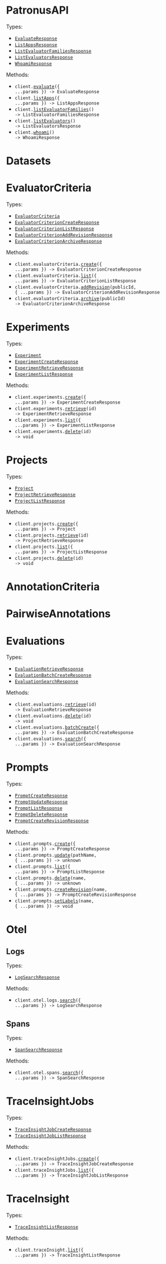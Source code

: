 # PatronusAPI

Types:

- <code><a href="./src/resources/top-level.ts">EvaluateResponse</a></code>
- <code><a href="./src/resources/top-level.ts">ListAppsResponse</a></code>
- <code><a href="./src/resources/top-level.ts">ListEvaluatorFamiliesResponse</a></code>
- <code><a href="./src/resources/top-level.ts">ListEvaluatorsResponse</a></code>
- <code><a href="./src/resources/top-level.ts">WhoamiResponse</a></code>

Methods:

- <code title="post /v1/evaluate">client.<a href="./src/index.ts">evaluate</a>({ ...params }) -> EvaluateResponse</code>
- <code title="get /v1/apps">client.<a href="./src/index.ts">listApps</a>({ ...params }) -> ListAppsResponse</code>
- <code title="get /v1/evaluator-families">client.<a href="./src/index.ts">listEvaluatorFamilies</a>() -> ListEvaluatorFamiliesResponse</code>
- <code title="get /v1/evaluators">client.<a href="./src/index.ts">listEvaluators</a>() -> ListEvaluatorsResponse</code>
- <code title="get /v1/whoami">client.<a href="./src/index.ts">whoami</a>() -> WhoamiResponse</code>

# Datasets

# EvaluatorCriteria

Types:

- <code><a href="./src/resources/evaluator-criteria.ts">EvaluatorCriteria</a></code>
- <code><a href="./src/resources/evaluator-criteria.ts">EvaluatorCriterionCreateResponse</a></code>
- <code><a href="./src/resources/evaluator-criteria.ts">EvaluatorCriterionListResponse</a></code>
- <code><a href="./src/resources/evaluator-criteria.ts">EvaluatorCriterionAddRevisionResponse</a></code>
- <code><a href="./src/resources/evaluator-criteria.ts">EvaluatorCriterionArchiveResponse</a></code>

Methods:

- <code title="post /v1/evaluator-criteria">client.evaluatorCriteria.<a href="./src/resources/evaluator-criteria.ts">create</a>({ ...params }) -> EvaluatorCriterionCreateResponse</code>
- <code title="get /v1/evaluator-criteria">client.evaluatorCriteria.<a href="./src/resources/evaluator-criteria.ts">list</a>({ ...params }) -> EvaluatorCriterionListResponse</code>
- <code title="post /v1/evaluator-criteria/{public_id}/revision">client.evaluatorCriteria.<a href="./src/resources/evaluator-criteria.ts">addRevision</a>(publicId, { ...params }) -> EvaluatorCriterionAddRevisionResponse</code>
- <code title="patch /v1/evaluator-criteria/{public_id}/archive">client.evaluatorCriteria.<a href="./src/resources/evaluator-criteria.ts">archive</a>(publicId) -> EvaluatorCriterionArchiveResponse</code>

# Experiments

Types:

- <code><a href="./src/resources/experiments.ts">Experiment</a></code>
- <code><a href="./src/resources/experiments.ts">ExperimentCreateResponse</a></code>
- <code><a href="./src/resources/experiments.ts">ExperimentRetrieveResponse</a></code>
- <code><a href="./src/resources/experiments.ts">ExperimentListResponse</a></code>

Methods:

- <code title="post /v1/experiments">client.experiments.<a href="./src/resources/experiments.ts">create</a>({ ...params }) -> ExperimentCreateResponse</code>
- <code title="get /v1/experiments/{id}">client.experiments.<a href="./src/resources/experiments.ts">retrieve</a>(id) -> ExperimentRetrieveResponse</code>
- <code title="get /v1/experiments">client.experiments.<a href="./src/resources/experiments.ts">list</a>({ ...params }) -> ExperimentListResponse</code>
- <code title="delete /v1/experiments/{id}">client.experiments.<a href="./src/resources/experiments.ts">delete</a>(id) -> void</code>

# Projects

Types:

- <code><a href="./src/resources/projects.ts">Project</a></code>
- <code><a href="./src/resources/projects.ts">ProjectRetrieveResponse</a></code>
- <code><a href="./src/resources/projects.ts">ProjectListResponse</a></code>

Methods:

- <code title="post /v1/projects">client.projects.<a href="./src/resources/projects.ts">create</a>({ ...params }) -> Project</code>
- <code title="get /v1/projects/{id}">client.projects.<a href="./src/resources/projects.ts">retrieve</a>(id) -> ProjectRetrieveResponse</code>
- <code title="get /v1/projects">client.projects.<a href="./src/resources/projects.ts">list</a>({ ...params }) -> ProjectListResponse</code>
- <code title="delete /v1/projects/{id}">client.projects.<a href="./src/resources/projects.ts">delete</a>(id) -> void</code>

# AnnotationCriteria

# PairwiseAnnotations

# Evaluations

Types:

- <code><a href="./src/resources/evaluations.ts">EvaluationRetrieveResponse</a></code>
- <code><a href="./src/resources/evaluations.ts">EvaluationBatchCreateResponse</a></code>
- <code><a href="./src/resources/evaluations.ts">EvaluationSearchResponse</a></code>

Methods:

- <code title="get /v1/evaluations/{id}">client.evaluations.<a href="./src/resources/evaluations.ts">retrieve</a>(id) -> EvaluationRetrieveResponse</code>
- <code title="delete /v1/evaluations/{id}">client.evaluations.<a href="./src/resources/evaluations.ts">delete</a>(id) -> void</code>
- <code title="post /v1/evaluations/batch">client.evaluations.<a href="./src/resources/evaluations.ts">batchCreate</a>({ ...params }) -> EvaluationBatchCreateResponse</code>
- <code title="post /v1/evaluations/search">client.evaluations.<a href="./src/resources/evaluations.ts">search</a>({ ...params }) -> EvaluationSearchResponse</code>

# Prompts

Types:

- <code><a href="./src/resources/prompts.ts">PromptCreateResponse</a></code>
- <code><a href="./src/resources/prompts.ts">PromptUpdateResponse</a></code>
- <code><a href="./src/resources/prompts.ts">PromptListResponse</a></code>
- <code><a href="./src/resources/prompts.ts">PromptDeleteResponse</a></code>
- <code><a href="./src/resources/prompts.ts">PromptCreateRevisionResponse</a></code>

Methods:

- <code title="post /v1/prompts">client.prompts.<a href="./src/resources/prompts.ts">create</a>({ ...params }) -> PromptCreateResponse</code>
- <code title="patch /v1/prompts/{name}">client.prompts.<a href="./src/resources/prompts.ts">update</a>(pathName, { ...params }) -> unknown</code>
- <code title="get /v1/prompts">client.prompts.<a href="./src/resources/prompts.ts">list</a>({ ...params }) -> PromptListResponse</code>
- <code title="delete /v1/prompts/{name}">client.prompts.<a href="./src/resources/prompts.ts">delete</a>(name, { ...params }) -> unknown</code>
- <code title="post /v1/prompts/{name}/revision">client.prompts.<a href="./src/resources/prompts.ts">createRevision</a>(name, { ...params }) -> PromptCreateRevisionResponse</code>
- <code title="post /v1/prompts/{name}/set-labels">client.prompts.<a href="./src/resources/prompts.ts">setLabels</a>(name, { ...params }) -> void</code>

# Otel

## Logs

Types:

- <code><a href="./src/resources/otel/logs.ts">LogSearchResponse</a></code>

Methods:

- <code title="post /v1/otel/logs/search">client.otel.logs.<a href="./src/resources/otel/logs.ts">search</a>({ ...params }) -> LogSearchResponse</code>

## Spans

Types:

- <code><a href="./src/resources/otel/spans.ts">SpanSearchResponse</a></code>

Methods:

- <code title="post /v1/otel/spans/search">client.otel.spans.<a href="./src/resources/otel/spans.ts">search</a>({ ...params }) -> SpanSearchResponse</code>

# TraceInsightJobs

Types:

- <code><a href="./src/resources/trace-insight-jobs.ts">TraceInsightJobCreateResponse</a></code>
- <code><a href="./src/resources/trace-insight-jobs.ts">TraceInsightJobListResponse</a></code>

Methods:

- <code title="post /v1/trace-insight-jobs">client.traceInsightJobs.<a href="./src/resources/trace-insight-jobs.ts">create</a>({ ...params }) -> TraceInsightJobCreateResponse</code>
- <code title="get /v1/trace-insight-jobs">client.traceInsightJobs.<a href="./src/resources/trace-insight-jobs.ts">list</a>({ ...params }) -> TraceInsightJobListResponse</code>

# TraceInsight

Types:

- <code><a href="./src/resources/trace-insight.ts">TraceInsightListResponse</a></code>

Methods:

- <code title="get /v1/trace-insight">client.traceInsight.<a href="./src/resources/trace-insight.ts">list</a>({ ...params }) -> TraceInsightListResponse</code>
